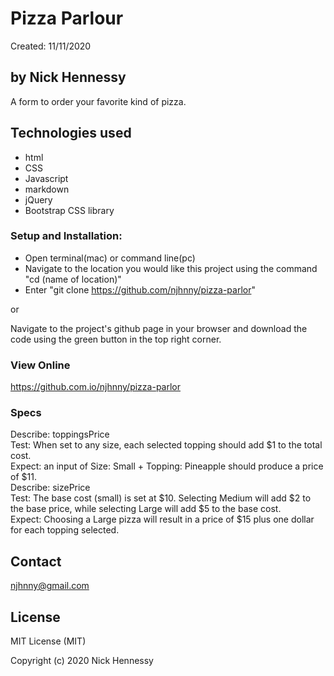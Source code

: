 # Pizza Parlour
Created: 11/11/2020
## by Nick Hennessy
A form to order your favorite kind of pizza.
## Technologies used
* html
* CSS
* Javascript
* markdown
* jQuery
* Bootstrap CSS library
### Setup and Installation:
* Open terminal(mac) or command line(pc)
* Navigate to the location you would like this project using the command "cd (name of location)"
* Enter "git clone https://github.com/njhnny/pizza-parlor"

or

Navigate to the project's github page in your browser and download the code using the green button in the top right corner.
### View Online
https://github.com.io/njhnny/pizza-parlor
### Specs
Describe: toppingsPrice  
Test: When set to any size, each selected topping should add $1 to the total cost.  
Expect: an input of Size: Small + Topping: Pineapple should produce a price of $11.  
Describe: sizePrice  
Test: The base cost (small) is set at $10. Selecting Medium will add $2 to the base price, while selecting Large will add $5 to the base cost.  
Expect: Choosing a Large pizza will result in a price of $15 plus one dollar for each topping selected.
## Contact
njhnny@gmail.com
## License
MIT License (MIT)

Copyright (c) 2020 Nick Hennessy